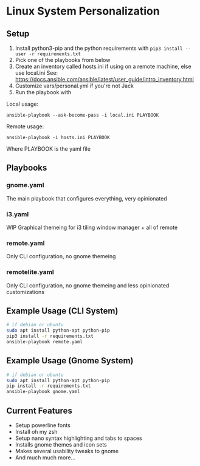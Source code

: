 # Linux System Personalization

## Setup

1. Install python3-pip and the python requirements with `pip3 install --user -r requirements.txt`
2. Pick one of the playbooks from below
3. Create an inventory called hosts.ini if using on a remote machine, else use local.ini
See: https://docs.ansible.com/ansible/latest/user_guide/intro_inventory.html
4. Customize vars/personal.yml if you're not Jack
5. Run the playbook with

Local usage:

```
ansible-playbook --ask-become-pass -i local.ini PLAYBOOK
```
Remote usage:
```
ansible-playbook -i hosts.ini PLAYBOOK
```
Where PLAYBOOK is the yaml file

## Playbooks

### gnome.yaml

The main playbook that configures everything, very opinionated

### i3.yaml

WIP Graphical themeing for i3 tiling window manager + all of remote


### remote.yaml

Only CLI configuration, no gnome themeing

### remotelite.yaml

Only CLI configuration, no gnome themeing and less opinionated customizations


## Example Usage (CLI System)
```bash
# if debian or ubuntu
sudo apt install python-apt python-pip
pip3 install -r requirements.txt
ansible-playbook remote.yaml
```

## Example Usage (Gnome System)
```bash
# if debian or ubuntu
sudo apt install python-apt python-pip
pip install -r requirements.txt
ansible-playbook gnome.yaml
```

## Current Features

- Setup powerline fonts
- Install oh my zsh
- Setup nano syntax highlighting and tabs to spaces
- Installs gnome themes and icon sets
- Makes several usability tweaks to gnome
- And much much more...
